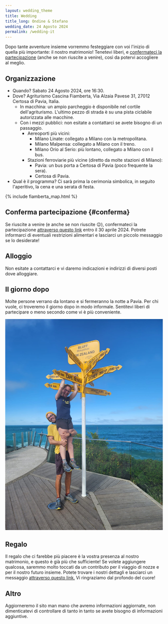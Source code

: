 ```yaml
---
layout: wedding_theme
title: Wedding
title_long: Ondine & Stefano
wedding_date: 24 Agosto 2024
permalink: /wedding-it
---
```


Dopo tante avventure insieme vorremmo festeggiare con voi l'inizio di quella più importante: il nostro matrimonio!
Tenetevi liberi, e [confermateci la partecipazione](https://docs.google.com/forms/d/e/1FAIpQLSe9zNCWWGaaH4DYbEGRtSXPWIFe17hMcJD6UFUNsbGItwdbsg/viewform?usp=sf_link) (anche se non riuscite a venire), così da potervi accogliere al meglio.

## Organizzazione

- Quando? Sabato 24 Agosto 2024, ore 16:30.
- Dove? Agriturismo Cascina Fiamberta, Via Alzaia Pavese 31, 27012 Certosa di Pavia, Italia.
  - In macchina: un ampio parcheggio è disponibile nel cortile dell'agriturismo. L'ultimo pezzo di strada è su una pista ciclabile autorizzata alle macchine.
  - Con i mezzi pubblici: non esitate a contattarci se avete bisogno di un passaggio.
    - Aereoporti più vicini:
      - Milano Linate: collegato a Milano con la metropolitana.
      - Milano Malpensa: collegato a Milano con il treno.
      - Milano Orio al Serio: più lontano, collegato a Milano con il bus.
    - Stazioni ferroviarie più vicine (diretto da molte stazioni di Milano):
      - Pavia: un bus porta a Certosa di Pavia (poco frequente la sera).
      - Certosa di Pavia.
- Qual è il programma? Ci sarà prima la cerimonia simbolica, in seguito l'aperitivo, la cena e una serata di festa.

{% include fiamberta_map.html %}

## Conferma partecipazione {#conferma}

Se riuscite a venire (e anche se non riuscite 😉), confermateci la partecipazione 
[attraverso questo link](https://docs.google.com/forms/d/e/1FAIpQLSe9zNCWWGaaH4DYbEGRtSXPWIFe17hMcJD6UFUNsbGItwdbsg/viewform?usp=sf_link) entro il 30 aprile 2024.
Potrete informarci di eventuali restrizioni alimentari e lasciarci un piccolo messaggio se lo desiderate!

## Alloggio

Non esitate a contattarci e vi daremo indicazioni e indirizzi di diversi posti dove alloggiare.

## Il giorno dopo

Molte persone verrano da lontano e si fermeranno la notte a Pavia.
Per chi vuole, ci troveremo il giorno dopo in modo informale.
Sentitevi liberi di partecipare o meno secondo come vi è più conveniente.

![](/assets/wedding_main_photo.jpg)

## Regalo

Il regalo che ci farebbe più piacere è la vostra presenza al nostro matrimonio, e questo è già più che sufficiente!
Se volete aggiungere qualcosa, saremmo molto toccati da un contributo per il viaggio di nozze e per il nostro futuro insieme.
Potete trovare i nostri dettagli e lasciarci un messaggio [attraverso questo link.](https://docs.google.com/forms/d/e/1FAIpQLSdVuDnrX9amj0AdRnc4_zaBlZO92A2GxR2uK33NTl3BSh2YGQ/viewform?usp=pp_url) Vi ringraziamo dal profondo del cuore!

## Altro

Aggiorneremo il sito man mano che avremo informazioni aggiornate, 
non dimenticatevi di controllare di tanto in tanto se avete bisogno di informazioni aggiuntive.

